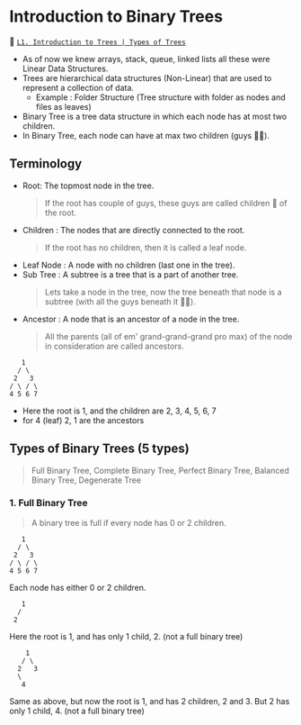 # Introduction to Binary Trees

📀 [`L1. Introduction to Trees | Types of Trees`](https://www.youtube.com/watch?v=_ANrF3FJm7I&list=PLgUwDviBIf0q8Hkd7bK2Bpryj2xVJk8Vk&index=2)

- As of now we knew arrays, stack, queue, linked lists all these were Linear Data Structures.
- Trees are hierarchical data structures (Non-Linear) that are used to represent a collection of data.
  - Example : Folder Structure (Tree structure with folder as nodes and files as leaves)
- Binary Tree is a tree data structure in which each node has at most two children.
- In Binary Tree, each node can have at max two children (guys 🤦‍♂️).

## Terminology

- Root: The topmost node in the tree.
  > If the root has couple of guys, these guys are called children 🐣 of the root.
- Children : The nodes that are directly connected to the root.
  > If the root has no children, then it is called a leaf node.
- Leaf Node : A node with no children (last one in the tree).
- Sub Tree : A subtree is a tree that is a part of another tree.
  > Lets take a node in the tree, now the tree beneath that node is a subtree (with all the guys beneath it 🤦‍♂️).
- Ancestor : A node that is an ancestor of a node in the tree.
  > All the parents (all of em' grand-grand-grand pro max) of the node in consideration are called ancestors.

```text
   1
  / \
 2   3
/ \ / \
4 5 6 7
```

- Here the root is 1, and the children are 2, 3, 4, 5, 6, 7
- for 4 (leaf) 2, 1 are the ancestors

## Types of Binary Trees (5 types)

> Full Binary Tree, Complete Binary Tree, Perfect Binary Tree, Balanced Binary Tree, Degenerate Tree

### 1. Full Binary Tree

> A binary tree is full if every node has 0 or 2 children.

```text
   1
  / \
 2   3
/ \ / \
4 5 6 7
```

Each node has either 0 or 2 children.

```text
   1
  /
 2
```

Here the root is 1, and has only 1 child, 2. (not a full binary tree)

```text
    1
   / \
  2   3
  \
   4
```

Same as above, but now the root is 1, and has 2 children, 2 and 3. But 2 has only 1 child, 4. (not a full binary tree)
